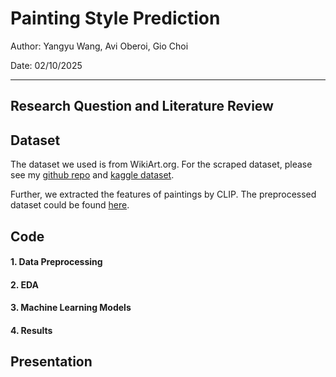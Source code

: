 # Painting Style Prediction

Author: Yangyu Wang, Avi Oberoi, Gio Choi

Date: 02/10/2025

---

## Research Question and Literature Review

## Dataset

The dataset we used is from WikiArt.org. For the scraped dataset, please see my [github repo](https://github.com/yangyuwang/wikiart_metadata) and [kaggle dataset](https://www.kaggle.com/datasets/yangyuwang/wikiart-images).

Further, we extracted the features of paintings by CLIP. The preprocessed dataset could be found [here](https://drive.google.com/file/d/1WotUcEGORHhM47x7HNbfo8rL08XD0KHs/view?usp=drive_link).

## Code

#### 1. Data Preprocessing

#### 2. EDA

#### 3. Machine Learning Models

#### 4. Results

## Presentation


